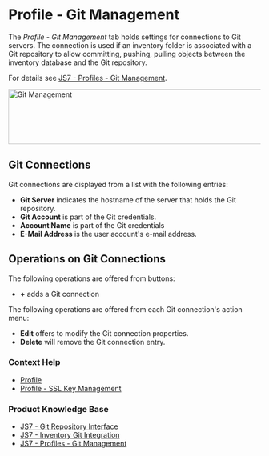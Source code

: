 # Profile - Git Management

The *Profile - Git Management* tab holds settings for connections to Git servers. The connection is used if an inventory folder is associated with a Git repository to allow committing, pushing, pulling objects between the inventory database and the Git repository.

For details see [JS7 - Profiles - Git Management](https://kb.sos-berlin.com/display/JS7/JS7+-+Profiles+-+Git+Management).

<img src="assets/help-files/images/profile-git-management.png" alt="Git Management" width="800" height="110" />

## Git Connections

Git connections are displayed from a list with the following entries:

- **Git Server** indicates the hostname of the server that holds the Git repository.
- **Git Account** is part of the Git credentials.
- **Account Name** is part of the Git credentials
- **E-Mail Address** is the user account's e-mail address.

## Operations on Git Connections

The following operations are offered from buttons:

- **+** adds a Git connection

The following operations are offered from each Git connection's action menu:

- **Edit** offers to modify the Git connection properties.
- **Delete** will remove the Git connection entry.

### Context Help

- [Profile](/profile)
- [Profile - SSL Key Management](/profile-ssl-key-management)

### Product Knowledge Base

- [JS7 - Git Repository Interface](https://kb.sos-berlin.com/display/JS7/JS7+-+Git+Repository+Interface)
- [JS7 - Inventory Git Integration](https://kb.sos-berlin.com/display/JS7/JS7+-+Inventory+Git+Integration)
- [JS7 - Profiles - Git Management](https://kb.sos-berlin.com/display/JS7/JS7+-+Profiles+-+Git+Management)
